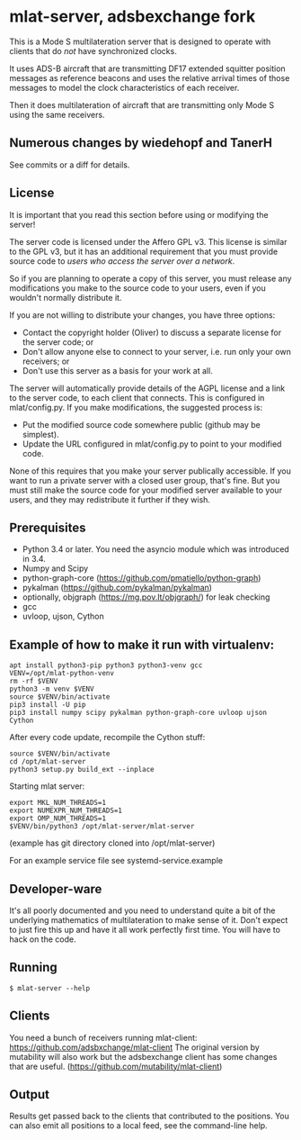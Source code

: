 # mlat-server, adsbexchange fork

This is a Mode S multilateration server that is designed to operate with
clients that do _not_ have synchronized clocks.

It uses ADS-B aircraft that are transmitting DF17 extended squitter position
messages as reference beacons and uses the relative arrival times of those
messages to model the clock characteristics of each receiver.

Then it does multilateration of aircraft that are transmitting only Mode S
using the same receivers.

## Numerous changes by wiedehopf and TanerH

See commits or a diff for details.

## License

It is important that you read this section before using or modifying the server!

The server code is licensed under the Affero GPL v3. This license is similar
to the GPL v3, but it has an additional requirement that you must provide
source code to _users who access the server over a network_.

So if you are planning to operate a copy of this server, you must release any
modifications you make to the source code to your users, even if you wouldn't
normally distribute it.

If you are not willing to distribute your changes, you have three options:

 * Contact the copyright holder (Oliver) to discuss a separate license for
   the server code; or
 * Don't allow anyone else to connect to your server, i.e. run only your
   own receivers; or
 * Don't use this server as a basis for your work at all.

The server will automatically provide details of the AGPL license and a link
to the server code, to each client that connects. This is configured in
mlat/config.py. If you make modifications, the suggested process is:

 * Put the modified source code somewhere public (github may be simplest).
 * Update the URL configured in mlat/config.py to point to your modified code.

None of this requires that you make your server publically accessible. If you
want to run a private server with a closed user group, that's fine. But you
must still make the source code for your modified server available to your
users, and they may redistribute it further if they wish.

## Prerequisites

 * Python 3.4 or later. You need the asyncio module which was introduced in 3.4.
 * Numpy and Scipy
 * python-graph-core (https://github.com/pmatiello/python-graph)
 * pykalman (https://github.com/pykalman/pykalman)
 * optionally, objgraph (https://mg.pov.lt/objgraph/) for leak checking
 * gcc
 * uvloop, ujson, Cython

## Example of how to make it run with virtualenv:

```
apt install python3-pip python3 python3-venv gcc
VENV=/opt/mlat-python-venv
rm -rf $VENV
python3 -m venv $VENV
source $VENV/bin/activate
pip3 install -U pip
pip3 install numpy scipy pykalman python-graph-core uvloop ujson Cython
```

After every code update, recompile the Cython stuff:
```
source $VENV/bin/activate
cd /opt/mlat-server
python3 setup.py build_ext --inplace
```

Starting mlat server:
```
export MKL_NUM_THREADS=1
export NUMEXPR_NUM_THREADS=1
export OMP_NUM_THREADS=1
$VENV/bin/python3 /opt/mlat-server/mlat-server
```
(example has git directory cloned into /opt/mlat-server)

For an example service file see systemd-service.example

## Developer-ware

It's all poorly documented and you need to understand quite a bit of the
underlying mathematics of multilateration to make sense of it. Don't expect
to just fire this up and have it all work perfectly first time. You will have
to hack on the code.

## Running

    $ mlat-server --help

## Clients

You need a bunch of receivers running mlat-client:
https://github.com/adsbxchange/mlat-client
The original version by mutability will also work but the adsbexchange client has some changes that are useful.
(https://github.com/mutability/mlat-client)

## Output

Results get passed back to the clients that contributed to the positions.
You can also emit all positions to a local feed, see the command-line help.
